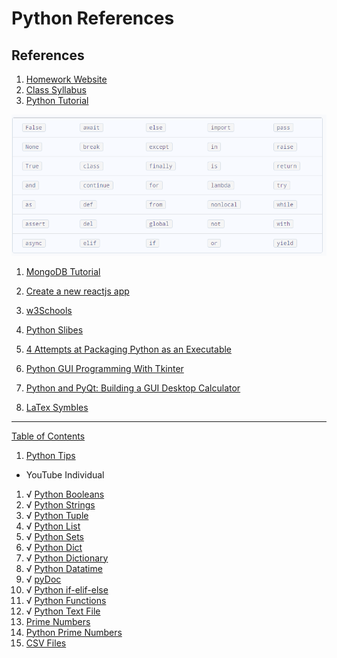 # Python References

## References
1. [Homework Website](https://www.w3resource.com/python-exercises/python-conditional-statements-and-loop-exercises.php)
1. [Class Syllabus](https://www.javatpoint.com/python-tutorial)
1. [Python Tutorial](https://docs.python.org/3/tutorial/)

![Python Keywords](images/keywords.png)
1. [MongoDB Tutorial](https://www.w3schools.com/python/python_mongodb_insert.asp)
1. [Create a new reactjs app](https://reactjs.org/docs/create-a-new-react-app.html)
1. [w3Schools](https://www.w3schools.com/)
1. [Python Slibes](https://www.w3schools.com/python/python_classes.asp)
1. [4 Attempts at Packaging Python as an Executable](https://tryexceptpass.org/article/package-python-as-executable/)
1. [Python GUI Programming With Tkinter](https://realpython.com/python-gui-tkinter/)
1. [Python and PyQt: Building a GUI Desktop Calculator](https://realpython.com/python-pyqt-gui-calculator/)

1. [LaTex Symbles](https://artofproblemsolving.com/wiki/index.php/LaTeX:Symbols)
---
[Table of Contents](#Table-of-Contents)
1. [Python Tips](https://book.pythontips.com/en/latest/)

* YouTube Individual
1. √ [Python Booleans](https://www.youtube.com/watch?v=9OK32jb_TdI)
2. √ [Python Strings](https://www.youtube.com/watch?v=iAzShkKzpJo)
3. √ [Python Tuple](https://www.youtube.com/watch?v=NI26dqhs2Rk&t=233s)
4. √ [Python List](https://www.youtube.com/watch?v=AhSvKGTh28Q&t=266s)
5. √ [Python Sets](https://www.youtube.com/watch?v=sBvaPopWOmQ)
6. √ [Python Dict](https://www.youtube.com/watch?v=XCcpzWs-CI4&t=13s)
7. √ [Python Dictionary](https://www.youtube.com/watch?v=XCcpzWs-CI4&t=26s)
8. √ [Python Datatime](https://www.youtube.com/watch?v=RjMbCUpvIgw)
9. √ [pyDoc](https://www.youtube.com/watch?v=URBSvqib0xw)
10. √ [Python if-elif-else](https://www.youtube.com/watch?v=f4KOjWS_KZs)
11. √ [Python Functions](https://www.youtube.com/watch?v=NE97ylAnrz4)
12. √ [Python Text File](https://www.youtube.com/watch?v=4mX0uPQFLDU)
13. [Prime Numbers](https://www.youtube.com/watch?v=2p3kwF04xcA)
14. [Python Prime Numbers](https://www.youtube.com/watch?v=2p3kwF04xcA&t=31s)
15. [CSV Files](https://www.youtube.com/watch?v=Xi52tx6phRU)
